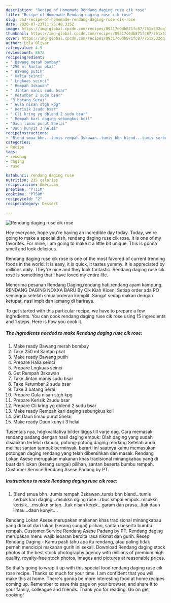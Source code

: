 ```yaml
---
description: "Recipe of Homemade Rendang daging ruse cik rose"
title: "Recipe of Homemade Rendang daging ruse cik rose"
slug: 353-recipe-of-homemade-rendang-daging-ruse-cik-rose
date: 2020-07-23T11:25:48.315Z
image: https://img-global.cpcdn.com/recipes/09317c0db871fc87/751x532cq70/rendang-daging-ruse-cik-rose-resipi-foto-utama.jpg
thumbnail: https://img-global.cpcdn.com/recipes/09317c0db871fc87/751x532cq70/rendang-daging-ruse-cik-rose-resipi-foto-utama.jpg
cover: https://img-global.cpcdn.com/recipes/09317c0db871fc87/751x532cq70/rendang-daging-ruse-cik-rose-resipi-foto-utama.jpg
author: Lola Oliver
ratingvalue: 4.9
reviewcount: 8672
recipeingredient:
- " Bawang merah bombay"
- "250 ml Santan pkat"
- " Bawang putih"
- " Halia seinci"
- " Lngkuas seinci"
- " Rempah 3skawan"
- " Jintan manis sudu bsar"
- " Ketumbar 2 sudu bsar"
- "3 batang Serai"
- " Gula nisan stgh kpg"
- " Kerisik 2sudu bsar"
- " Cli kring yg dblend 2 sudu bsar"
- " Rempah kari daging sebungkus kcil"
- "Daun limau purut 5helai"
- "Daun kunyit 3 helai"
recipeinstructions:
- "Blend smua bhn...tumis rempah 3skawan..tumis bhn blend...tumis serbuk kari daging...msukkn dging ruse...rbus smpai empuk..msukkn kerisik....msukkn sntan...ltak nisan kerek...garam dan prasa...ltak daun limau...daun kunyit...."
categories:
- Recipe
tags:
- rendang
- daging
- ruse

katakunci: rendang daging ruse 
nutrition: 235 calories
recipecuisine: American
preptime: "PT11M"
cooktime: "PT58M"
recipeyield: "2"
recipecategory: Dessert

---
```



![Rendang daging ruse cik rose](https://img-global.cpcdn.com/recipes/09317c0db871fc87/751x532cq70/rendang-daging-ruse-cik-rose-resipi-foto-utama.jpg)

Hey everyone, hope you're having an incredible day today. Today, we're going to make a special dish, rendang daging ruse cik rose. It is one of my favorites. For mine, I am going to make it a little bit unique. This is gonna smell and look delicious.

Rendang daging ruse cik rose is one of the most favored of current trending foods in the world. It is easy, it is quick, it tastes yummy. It is appreciated by millions daily. They're nice and they look fantastic. Rendang daging ruse cik rose is something that I have loved my entire life.

Menerima pesanan Rendang Daging,rendang hati,rendang ayam kampung. RENDANG DAGING NOXXA BARU By Cik Kiah Kicen. Setiap order ada PO seminggu setelah smua orderan komplit. Sangat sedap makan dengan ketupat, nasi impit dan lemang di hariraya.


To get started with this particular recipe, we have to prepare a few ingredients. You can cook rendang daging ruse cik rose using 15 ingredients and 1 steps. Here is how you cook it.

<!--inarticleads1-->

##### The ingredients needed to make Rendang daging ruse cik rose:

1. Make ready  Bawang merah bombay
1. Take 250 ml Santan pkat
1. Make ready  Bawang putih
1. Prepare  Halia seinci
1. Prepare  Lngkuas seinci
1. Get  Rempah 3skawan
1. Take  Jintan manis sudu bsar
1. Take  Ketumbar 2 sudu bsar
1. Take 3 batang Serai
1. Prepare  Gula nisan stgh kpg
1. Prepare  Kerisik 2sudu bsar
1. Prepare  Cli kring yg dblend 2 sudu bsar
1. Make ready  Rempah kari daging sebungkus kcil
1. Get Daun limau purut 5helai
1. Make ready Daun kunyit 3 helai


Tusentals nya, högkvalitativa bilder läggs till varje dag. Cara memasak rendang padang dengan hasil daging empuk: Olah daging yang sudah disiapkan terlebih dahulu, potong-potong daging rendang Setelah anda melihat santan tampak berminyak, berarti ini saatnya kamu memasukan potongan daging rendang yang telah dibersihkan dan masak. Rendang Lokan Asese merupakan makanan khas tradisional minangkabau yang di buat dari lokan (kerang sungai) pilihan, santan beserta bumbu rempah. Customer Service Rendang Asese Padang by PT. 

<!--inarticleads2-->

##### Instructions to make Rendang daging ruse cik rose:

1. Blend smua bhn...tumis rempah 3skawan..tumis bhn blend...tumis serbuk kari daging...msukkn dging ruse...rbus smpai empuk..msukkn kerisik....msukkn sntan...ltak nisan kerek...garam dan prasa...ltak daun limau...daun kunyit....


Rendang Lokan Asese merupakan makanan khas tradisional minangkabau yang di buat dari lokan (kerang sungai) pilihan, santan beserta bumbu rempah. Customer Service Rendang Asese Padang by PT. Rendang daging merupakan menu wajib lebaran bercita rasa nikmat dan gurih. Resep Rendang Daging - Kamu pasti tahu apa itu rendang, atau paling tidak pernah mencicipi makanan gurih ini sekali. Download Rendang daging stock photos at the best stock photography agency with millions of premium high quality, royalty-free stock photos, images and pictures at reasonable prices. 

So that's going to wrap it up with this special food rendang daging ruse cik rose recipe. Thanks so much for your time. I am confident that you will make this at home. There's gonna be more interesting food at home recipes coming up. Remember to save this page on your browser, and share it to your family, colleague and friends. Thank you for reading. Go on get cooking!
